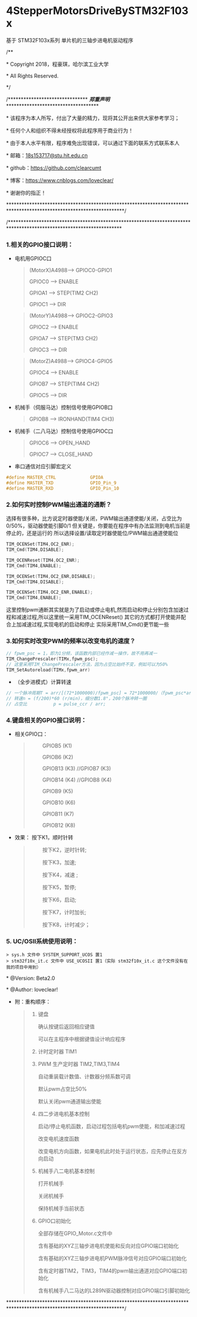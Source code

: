 # 4StepperMotorsDriveBySTM32F103x
基于 STM32F103x系列 单片机的三轴步进电机驱动程序

/**

 \*  Copyright 2018，程豪琪，哈尔滨工业大学

 \*  All Rights Reserved.

 */

/******************************* ***郑重声明*** ************************************
 
\* 该程序为本人所写，付出了大量的精力，现将其公开出来供大家参考学习；

\* 任何个人和组织不得未经授权将此程序用于商业行为！

\* 由于本人水平有限，程序难免出现错误，可以通过下面的联系方式联系本人

\* 邮箱：18s153717@stu.hit.edu.cn

\* github：https://github.com/clearcumt

\* 博客：https://www.cnblogs.com/loveclear/

\* 谢谢你的指正！
 
*********************************************************************************************************************/

/********************************************************************************************************************

### 1.相关的GPIO接口说明：  	
* 电机用GPIOC口

	> (MotorX)A4988--> GPIOC0-GPIO1
	> 
	> GPIOC0 	--> ENABLE
	> 
	> GPIOA1 	--> STEP(TIM2 CH2)
	> 
	> GPIOC1	--> DIR  
	> 
	
	> (MotorY)A4988--> GPIOC2-GPIO3
	> 
	> GPIOC2 	--> ENABLE
	> 
	> GPIOA7 	--> STEP(TM3 CH2)
	> 
	> GPIOC3	--> DIR  
	
	> (MotorZ)A4988--> GPIOC4-GPIO5
	> 
	> GPIOC4 	--> ENABLE
	> 
	> GPIOB7 	--> STEP(TIM4 CH2)
	> 
	> GPIOC5	--> DIR
	>
	
* 机械手（伺服马达）控制信号使用GPIOB口
	> GPIOB8	--> IRONHAND(TIM4 CH3)

* 机械手（二八马达）控制信号使用GPIOC口
	> GPIOC6	--> OPEN_HAND
	>   
	> GPIOC7	--> CLOSE_HAND
	
* 串口通信对应引脚宏定义
```c
#define MASTER_CTRL				GPIOA
#define MASTER_TXD 				GPIO_Pin_9
#define MASTER_RXD 				GPIO_Pin_10
```
				
### 2.如何实时控制PWM输出通道的通断？

选择有很多种，比方说定时器使能/关闭，PWM输出通道使能/关闭，占空比为0/50%，驱动器使能引脚0/1
但关键是，你要能在程序中有办法监测到电机当前是停止的，还是运行的
所以选择设置/读取定时器使能位/PWM输出通道使能位
```c	
TIM_OCENSet(TIM4,OC2_ENR);
TIM_Cmd(TIM4,DISABLE);

TIM_OCENReset(TIM4,OC2_ENR);			
TIM_Cmd(TIM4,ENABLE);

TIM_OCENSet(TIM4,OC2_ENR,DISABLE);
TIM_Cmd(TIM4,DISABLE);

TIM_OCENSet(TIM4,OC2_ENR,ENABLE);
TIM_Cmd(TIM4,ENABLE);
```	

这里控制pwm通断其实就是为了启动或停止电机,然而启动和停止分别包含加速过程和减速过程,所以这里统一采用TIM_OCENReset()
其它的方式都打开使能并配合上加减速过程,实现电机的启动和停止
实际采用TIM_Cmd()更节能一些
	
### 3.如何实时改变PWM的频率以改变电机的速度？

```c
// fpwm_psc = 1，即为1分频，该函数内部已经作减一操作，故不用再减一
TIM_ChangePrescaler(TIMx,fpwm_psc);	
// 这里采用TIM_ChangePrescaler方法，因为占空比始终不变，例如可以为50%
TIM_SetAutoreload(TIMx,fpwm_arr)		
```
* （全步进模式）计算转速

```c
// 一个脉冲周期T = arr/[(72*1000000)/fpwm_psc] = 72*1000000/（fpwm_psc*arr）(s) ,f = 1/T (Hz)
// 转速n = (f/200)*60 (r/min)，细分数1.8°，200个脉冲转一圈
// 占空比			p = pulse_ccr / arr;
```						
				

### 4.键盘相关的GPIO接口说明：

* 相关GPIO口： 
	
	> &nbsp;&nbsp;&nbsp;&nbsp;&nbsp;&nbsp;&nbsp;&nbsp;				GPIOB5	(K1) 
	>
	> &nbsp;&nbsp;&nbsp;&nbsp;&nbsp;&nbsp;&nbsp;&nbsp;				GPIOB6	(K2)				
	>
	> &nbsp;&nbsp;&nbsp;&nbsp;&nbsp;&nbsp;&nbsp;&nbsp;				GPIOB13 (K3)	//GPIOB7  (K3)
	>
	> &nbsp;&nbsp;&nbsp;&nbsp;&nbsp;&nbsp;&nbsp;&nbsp;				GPIOB14	(K4)	//GPIOB8  (K4)	
	>
	> &nbsp;&nbsp;&nbsp;&nbsp;&nbsp;&nbsp;&nbsp;&nbsp;				GPIOB9	(K5)
	>
	> &nbsp;&nbsp;&nbsp;&nbsp;&nbsp;&nbsp;&nbsp;&nbsp;				GPIOB10	(K6)
	>
	> &nbsp;&nbsp;&nbsp;&nbsp;&nbsp;&nbsp;&nbsp;&nbsp;				GPIOB11	(K7)
	>
	> &nbsp;&nbsp;&nbsp;&nbsp;&nbsp;&nbsp;&nbsp;&nbsp;				GPIOB12	(K8)
* 效果： 		按下K1，顺时针转
	
	> &nbsp;&nbsp;&nbsp;&nbsp;&nbsp;&nbsp;&nbsp;&nbsp;	   			按下K2，逆时针转;
	>
	> &nbsp;&nbsp;&nbsp;&nbsp;&nbsp;&nbsp;&nbsp;&nbsp;		   		按下K3，加速;
	>
	> &nbsp;&nbsp;&nbsp;&nbsp;&nbsp;&nbsp;&nbsp;&nbsp;		   		按下K4，减速 ;
	>
	> &nbsp;&nbsp;&nbsp;&nbsp;&nbsp;&nbsp;&nbsp;&nbsp;		   		按下K5，暂停;
	>
	> &nbsp;&nbsp;&nbsp;&nbsp;&nbsp;&nbsp;&nbsp;&nbsp;		   		按下K6，启动;
	>
	> &nbsp;&nbsp;&nbsp;&nbsp;&nbsp;&nbsp;&nbsp;&nbsp;		   		按下K7，计时加长;
	>
	> &nbsp;&nbsp;&nbsp;&nbsp;&nbsp;&nbsp;&nbsp;&nbsp;		   		按下K8，计时减少；
	
### 5. UC/OSII系统使用说明：
	> sys.h 文件中 SYSTEM_SUPPORT_UCOS 置1
	> stm32f10x_it.c 文件中 USE_UCOSII 置1（实际 stm32f10x_it.c 这个文件没有在我的项目中用到）


\* @Version: Beta2.0  

\* @Author: loveclear!

* 附：重构顺序：

	>	1. 键盘
	>
	>		确认按键后返回相应键值
	>
	>		可以在主程序中根据键值设计响应程序
	>
	>	2. 计时定时器 TIM1			
	>
	>	3. PWM 生产定时器 TIM2,TIM3,TIM4			
	>
	>		自动重装载计数值、计数器分频系数可调
	>
	>		默认pwm占空比50%
	>
	>		默认关闭pwm通道输出使能
	>
	>	4. 四二步进电机基本控制
	>
	>		启动/停止电机函数，启动过程包括电机pwm使能，和加减速过程
	>
	>		改变电机速度函数
	>
	>		改变电机方向函数，如果电机此时处于运行状态，应先停止在反方向启动
	>
	>	5. 机械手八二电机基本控制
	>
	>		打开机械手
	>
	>		关闭机械手
	>
	>		保持机械手当前状态
	>
	>	6. GPIO口初始化
	>
	>		全部存储在GPIO_Motor.c文件中
	>
	>		含有基础的XYZ三轴步进电机使能和反向对应GPIO端口初始化
	>
	>		含有基础的XYZ三轴步进电机PWM脉冲信号对应GPIO端口初始化
	>
	>		含有定时器TIM2，TIM3，TIM4的pwm输出通道对应GPIO端口初始化
	>
	>		含有机械手八二马达的L289N驱动器控制对应GPIO端口引脚初始化
	
*********************************************************************************************************************/